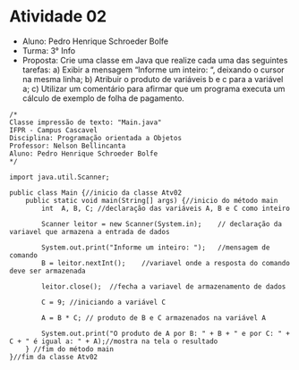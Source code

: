 # Atividade 02

* Aluno: Pedro Henrique Schroeder Bolfe
* Turma: 3° Info 
* Proposta: Crie uma classe em Java que realize cada uma das seguintes tarefas:
a) Exibir a mensagem “Informe um inteiro: “, deixando o cursor na mesma linha;
b) Atribuir o produto de variáveis b e c para a variável a;
c) Utilizar um comentário para afirmar que um programa executa um cálculo de exemplo de folha de pagamento.

```
/*
Classe impressão de texto: "Main.java"
IFPR - Campus Cascavel
Disciplina: Programação orientada a Objetos
Professor: Nelson Bellincanta
Aluno: Pedro Henrique Schroeder Bolfe
*/

import java.util.Scanner;

public class Main {//inicio da classe Atv02
    public static void main(String[] args) {//inicio do método main
        int  A, B, C; //declaração das variáveis A, B e C como inteiro

        Scanner leitor = new Scanner(System.in);    // declaração da variavel que armazena a entrada de dados

        System.out.print("Informe um inteiro: ");   //mensagem de comando 
        B = leitor.nextInt();    //variavel onde a resposta do comando deve ser armazenada

        leitor.close();  //fecha a variavel de armazenamento de dados
        
        C = 9; //iniciando a variável C
        
        A = B * C; // produto de B e C armazenados na variável A
        
        System.out.print("O produto de A por B: " + B + " e por C: " + C + " é igual a: " + A);//mostra na tela o resultado 
    } //fim do método main
}//fim da classe Atv02 
